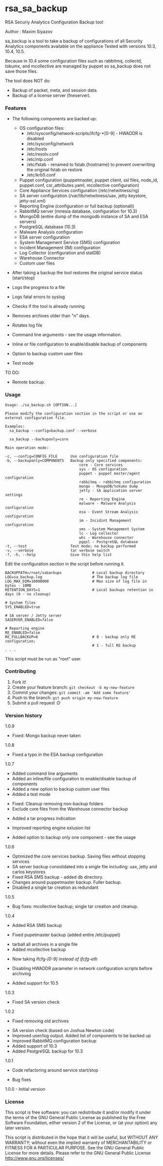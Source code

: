 # rsa_sa_backup

RSA Securiy Analytics Configuration Backup tool

Author : Maxim Siyazov 

sa_backup is a tool to take a backup of configurations of all Security Analytics components available on the appliance 
Tested with versions 10.3, 10.4, 10.5.   

Because in 10.4 some configuration files such as rabbitmq, collectd, tokumx, and mcollective are managed by puppet so sa_backup does not save those files. 

The tool does NOT do:
- Backup of packet, meta, and session data. 
- Backup of a license server (fneserver).

### Features

* The following components are backed up:
  - OS configuration files:
    - /etc/sysconfig/network-scripts/ifcfg-*[0-9] - HWADDR is disabled
    - /etc/sysconfig/network
    - /etc/hosts
    - /etc/resolv.conf
    - /etc/ntp.conf
    - /etc/fstab - renamed to fstab.{hostname} to prevent overwriting the original fstab on restore
    - /etc/krb5.conf
  - Puppet configuration (puppetmaster, puppet client, ssl files, node_id, puppet.conf, csr_attributes.yaml, mcollective configuration)
  - Core Appliance Services configuration (/etc/netwitness/ng)
  - SA server configuration (/var/lib/netwitness/uax, jetty keystore, jetty-ssl.xml)
  - Reporting Engine (configuration or full backup (optional))
  - RabbitMQ server (mnesia database, configuration for 10.3)
  - MongoDB (entire dump of the mongodb instance of SA and ESA servers)
  - PostgreSQL database (10.3)
  - Malware Analysis configuration
  - ESA server configuration
  - System Management Service (SMS) configuration
  - Incident Management (IM) configuration
  - Log Collector (configuration and statDB)
  - Warehouse Connector 
  - Custom user files

* After taking a backup the tool restores the original service status (start/stop)
* Logs the progress to a file
* Logs fatal errors to syslog
* Checks if the tool is already running
* Removes archives older than "n" days. 
* Rotates log file
* Command line arguments - see the usage information.
* Inline or file configuration to enable/disable backup of components
* Option to backup custom user files
* Test mode


TO DO:
- Remote backup.


### Usage
```
Usage: ./sa_backup.sh [OPTION...]

Please modify the configuration section in the script or use an external configuration file.

Examples:
  sa_backup --config=backup.conf --verbose

  sa_backup --backuponly=core

Main operation mode:

-c, --config=CONFIG_FILE      Use configuration file
-b, --backuponly=COMPONENTS   Backup only specified components:
                                  core - Core services
                                  sys - OS configuration
                                  puppet - puppet master/agent configuration
                                  rabbitmq - rabbitmq configuration
                                  mongo - MongoDB/tokumx dump
                                  jetty - SA application server settings
                                  re - Reporting Engine
                                  malware - Malware Analysis configuration
                                  esa - Event Stream Analysis configuration
                                  im - Incidint Management configuration
                                  sms - System Management System
                                  lc - Log collector
                                  whc - Warehouse connector
                                  pgqsl - PostgreSQL database
-t, --test                    Test mode; no backup performed
-v, --verbose                 tar verbose switch
-?, -h, --help                Give this help list
```

Edit the configuration section in the script before running it.
```
BACKUPPATH=/root/sabackups              # Local backup directory
LOG=sa_backup.log                       # The backup log file
LOG_MAX_DIM=10000000                    # Max size of log file in bytes - 10MB 
RETENTION_DAYS=1                        # Local backups retention in days (0 - no cleanup)
										
# System files 
SYS_ENABLED=true

# SA server / Jetty server
SASERVER_ENABLED=false

# Reporting engine
RE_ENABLED=false
RE_FULLBACKUP=0                         # 0 - backup only RE configuration; 
                                        # 1 - full RE backup
. . .
```

This script must be run as "root" user. 


### Contributing

1. Fork it!
2. Create your feature branch: `git checkout -b my-new-feature`
3. Commit your changes: `git commit -am 'Add some feature'`
4. Push to the branch: `git push origin my-new-feature`
5. Submit a pull request :D

### Version history

1.0.9 
  * Fixed: Mongo backup never taken
  
1.0.8 
  * Fixed a typo in the ESA backup configuration

1.0.7  
  + Added command line arguments
  + Added an inline/file configuration to enable/disable backup of components
  + Added a new option to backup custom user files
  + Added a test mode
  * Fixed: Cleanup removing non-backup folders
  * Exclude core files from the Warehouse connector backup
  + Added a tar progress indication
  * Improved reporting engine exlusion list
  + Added option to backup only one component - see the usage
        
1.0.6   
  * Optimized the core services backup. Saving files without stopping services 
  * SA server backup consolidated into a single file including: uax, jetty and carlos keystores
  * Fixed RSA SMS backup -  added db directory. 
  * Changes around puppetmaster backup. Fuller backup.          
  * Disabled a single tar creation as redundant 

1.0.5	
  * Bug fixes: mcollective backup; single tar creation and cleanup.

1.0.4
  + Added RSA SMS backup
  * Fixed pupetmaster backup (added entire /etc/puppet)
  + tarball all archives in a single file
  + Added mcollective backup
  * Now taking ifcfg-*[0-9] instead of ifcfg-eth*
  + Disabling HWADDR parameter in network configuration scripts before archiving 
  * Added support for 10.5

1.0.3
  * Fixed SA version check

1.0.2		
  * Fixed removing old archives
  + SA version check (based on Joshua Newton code)
  + Improved user/log output. Added list of components to be backed up
  + Improved RabbitMQ configuration backup
  + Added support of 10.3
  + Added PestgreSQL backup for 10.3

1.0.1		
  + Code refactoring around service start/stop
  * Bug fixes

1.0.0	- Initial version
			
### License

  This script is free software: you can redistribute it and/or modify it under
  the terms of the GNU General Public License as published by the Free Software
  Foundation, either version 2 of the License, or (at your option) any later
  version.
  
  This script is distributed in the hope that it will be useful, but WITHOUT
  ANY WARRANTY; without even the implied warranty of MERCHANTABILITY or FITNESS
  FOR A PARTICULAR PURPOSE. See the GNU General Public License for more details.
  Please refer to the GNU General Public License <http://www.gnu.org/licenses/>

